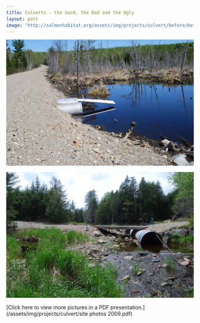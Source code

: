 ```yaml
---
title: Culverts - the Good, the Bad and the Ugly
layout: post
image: "http://salmonhabitat.org/assets/img/projects/culvert/before/before-2.jpg"
---
```

![](/assets/img/projects/culvert/before/before-1.jpg)

![](/assets/img/projects/culvert/before/before-2.jpg)

[Click here to view more pictures in a PDF presentation.](/assets/img/projects/culvert/site photos 2009.pdf)
